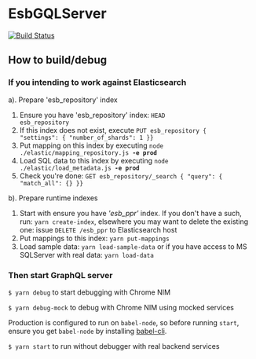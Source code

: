 # EsbGQLServer
[![Build Status](https://travis-ci.org/Tel-Aviv/EsbGQLServer.svg?branch=master)](https://travis-ci.org/Tel-Aviv/EsbGQLServer) 

## How to build/debug

### If you intending to work against Elasticsearch
a). Prepare 'esb_repository' index
  1. Ensure you have 'esb_repository' index: <code>HEAD esb_repository</code>
  2. If this index does not exist, execute <code>PUT esb_repository { "settings": { "number_of_shards": 1 }}</code>
  3. Put mapping on this index by executing <code>node ./elastic/mapping_repository.js <b>-e prod</b></code>
  4. Load SQL data to this index by executing <code>node ./elastic/load_metadata.js <b>-e prod</b></code>
  5. Check you're done: <code>GET esb_repository/_search { "query": { "match_all": {} }}</code>
  
b). Prepare runtime indexes
  1. Start with ensure you have <i>'esb_ppr'</i> index. If you don't have a such, run: <code>yarn create-index</code>, elsewhere you may want to delete the existing one: issue <code>DELETE /esb_ppr</code> to Elasticsearch host
  2. Put mappings to this index: <code>yarn put-mappings</code>
  3. Load sample data: <code>yarn load-sample-data</code> 
or if you have access to MS SQLServer with real data: <code>yarn load-data</code>


### Then start GraphQL server
<code>$ yarn debug</code> to start debugging with Chrome NIM

<code>$ yarn debug-mock</code> to debug with Chrome NIM using mocked services

Production is configured to run on <code>babel-node</code>, so before running <code>start</code>, ensure you get <code>babel-node</code> by installing [babel-cli](https://babeljs.io/docs/usage/cli/).

<code>$ yarn start</code> to run without debugger with real backend services

